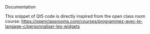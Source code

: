 
Documentation

This snippet of Qt5 code is directly inspired from the open class room
course: https://openclassrooms.com/courses/programmez-avec-le-langage-c/personnaliser-les-widgets

